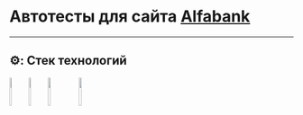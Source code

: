 # Автотесты для сайта [Alfabank](https://alfabank.ru)
____
## ⚙️: Стек технологий
<p>
<a href="https://www.java.com/"><img height="50" width="6%" src="https://cdn.jsdelivr.net/gh/devicons/devicon/icons/java/java-original-wordmark.svg"></a>
<a href="https://www.jetbrains.com/idea/"><img height="50" width="6%" src="https://upload.wikimedia.org/wikipedia/commons/9/9c/IntelliJ_IDEA_Icon.svg"></a>
<a href="https://gradle.org/"><img height="50" width="10%" src="https://upload.wikimedia.org/wikipedia/commons/c/cb/Gradle_logo.png"></a>
<a href="https://selenide.org/"><img height="50" width="10%" src="https://selenide.org/images/selenide-logo-big.png"></a>
</p>
